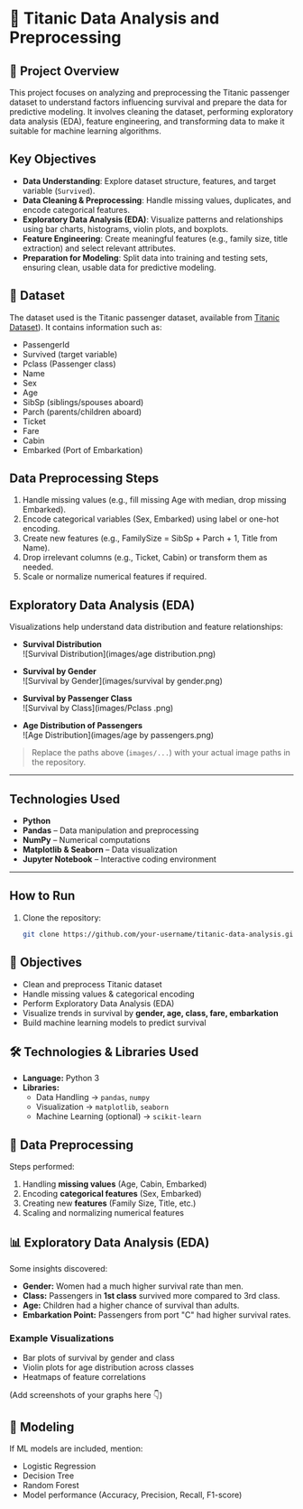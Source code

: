 # 🚢 Titanic Data Analysis and Preprocessing

## 📌 Project Overview
This project focuses on analyzing and preprocessing the Titanic passenger dataset to understand factors influencing survival and prepare the data for predictive modeling. It involves cleaning the dataset, performing exploratory data analysis (EDA), feature engineering, and transforming data to make it suitable for machine learning algorithms.

## Key Objectives
- **Data Understanding**: Explore dataset structure, features, and target variable (`Survived`).
- **Data Cleaning & Preprocessing**: Handle missing values, duplicates, and encode categorical features.
- **Exploratory Data Analysis (EDA)**: Visualize patterns and relationships using bar charts, histograms, violin plots, and boxplots.
- **Feature Engineering**: Create meaningful features (e.g., family size, title extraction) and select relevant attributes.
- **Preparation for Modeling**: Split data into training and testing sets, ensuring clean, usable data for predictive modeling.

## 📂 Dataset
The dataset used is the Titanic passenger dataset, available from [Titanic Dataset](https://www.kaggle.com/datasets/yasserh/titanic-dataset)). It contains information such as:

- PassengerId
- Survived (target variable)
- Pclass (Passenger class)
- Name
- Sex
- Age
- SibSp (siblings/spouses aboard)
- Parch (parents/children aboard)
- Ticket
- Fare
- Cabin
- Embarked (Port of Embarkation)

## Data Preprocessing Steps
1. Handle missing values (e.g., fill missing Age with median, drop missing Embarked).
2. Encode categorical variables (Sex, Embarked) using label or one-hot encoding.
3. Create new features (e.g., FamilySize = SibSp + Parch + 1, Title from Name).
4. Drop irrelevant columns (e.g., Ticket, Cabin) or transform them as needed.
5. Scale or normalize numerical features if required.

## Exploratory Data Analysis (EDA)
Visualizations help understand data distribution and feature relationships:

- **Survival Distribution**  
  ![Survival Distribution](images/age distribution.png)

- **Survival by Gender**  
  ![Survival by Gender](images/survival by gender.png)

- **Survival by Passenger Class**  
  ![Survival by Class](images/Pclass .png)

- **Age Distribution of Passengers**  
  ![Age Distribution](images/age by passengers.png)

> Replace the paths above (`images/...`) with your actual image paths in the repository.

---

## Technologies Used
- **Python**
- **Pandas** – Data manipulation and preprocessing
- **NumPy** – Numerical computations
- **Matplotlib & Seaborn** – Data visualization
- **Jupyter Notebook** – Interactive coding environment

---

## How to Run
1. Clone the repository:
   ```bash
   git clone https://github.com/your-username/titanic-data-analysis.git


## 🎯 Objectives
- Clean and preprocess Titanic dataset  
- Handle missing values & categorical encoding  
- Perform Exploratory Data Analysis (EDA)  
- Visualize trends in survival by **gender, age, class, fare, embarkation**  
- Build machine learning models to predict survival  


## 🛠️ Technologies & Libraries Used
- **Language:** Python 3  
- **Libraries:**
  - Data Handling → `pandas`, `numpy`
  - Visualization → `matplotlib`, `seaborn`
  - Machine Learning (optional) → `scikit-learn`

## 🔄 Data Preprocessing
Steps performed:
1. Handling **missing values** (Age, Cabin, Embarked)  
2. Encoding **categorical features** (Sex, Embarked)  
3. Creating new **features** (Family Size, Title, etc.)  
4. Scaling and normalizing numerical features  

## 📊 Exploratory Data Analysis (EDA)
Some insights discovered:
- **Gender:** Women had a much higher survival rate than men.  
- **Class:** Passengers in **1st class** survived more compared to 3rd class.  
- **Age:** Children had a higher chance of survival than adults.  
- **Embarkation Point:** Passengers from port "C" had higher survival rates.  

### Example Visualizations
- Bar plots of survival by gender and class  
- Violin plots for age distribution across classes  
- Heatmaps of feature correlations  

(Add screenshots of your graphs here 👇)  


## 🤖 Modeling 
If ML models are included, mention:
- Logistic Regression
- Decision Tree
- Random Forest
- Model performance (Accuracy, Precision, Recall, F1-score)

